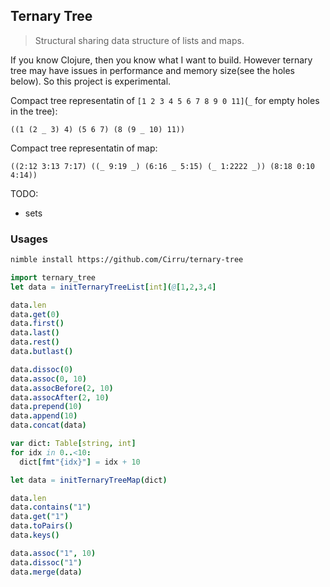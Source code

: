 
Ternary Tree
----

> Structural sharing data structure of lists and maps.

If you know Clojure, then you know what I want to build.
However ternary tree may have issues in performance and memory size(see the holes below). So this project is experimental.

Compact tree representatin of `[1 2 3 4 5 6 7 8 9 0 11]`(`_` for empty holes in the tree):

```cirru
((1 (2 _ 3) 4) (5 6 7) (8 (9 _ 10) 11))
```

Compact tree representatin of map:

```cirru
((2:12 3:13 7:17) ((_ 9:19 _) (6:16 _ 5:15) (_ 1:2222 _)) (8:18 0:10 4:14))
```

TODO:

- sets

### Usages

```bash
nimble install https://github.com/Cirru/ternary-tree
```

```nim
import ternary_tree
let data = initTernaryTreeList[int](@[1,2,3,4]

data.len
data.get(0)
data.first()
data.last()
data.rest()
data.butlast()

data.dissoc(0)
data.assoc(0, 10)
data.assocBefore(2, 10)
data.assocAfter(2, 10)
data.prepend(10)
data.append(10)
data.concat(data)
```

```nim
var dict: Table[string, int]
for idx in 0..<10:
  dict[fmt"{idx}"] = idx + 10

let data = initTernaryTreeMap(dict)

data.len
data.contains("1")
data.get("1")
data.toPairs()
data.keys()

data.assoc("1", 10)
data.dissoc("1")
data.merge(data)
```
